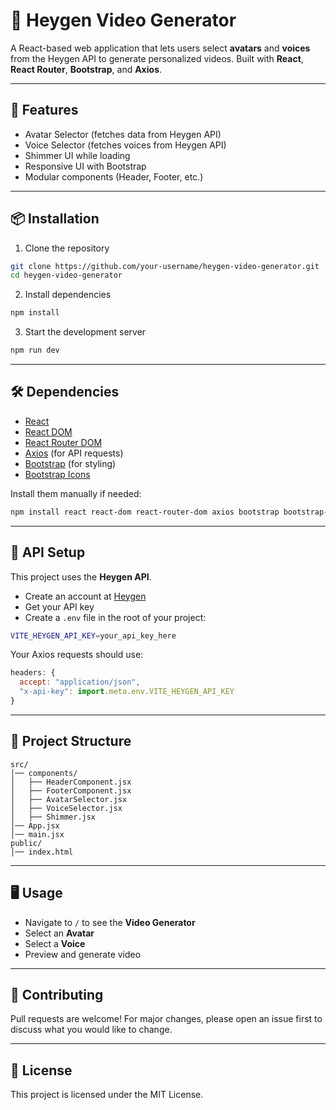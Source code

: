 # 🎥 Heygen Video Generator

A React-based web application that lets users select **avatars** and **voices** from the Heygen API to generate personalized videos.
Built with **React**, **React Router**, **Bootstrap**, and **Axios**.

---

## 🚀 Features

* Avatar Selector (fetches data from Heygen API)
* Voice Selector (fetches voices from Heygen API)
* Shimmer UI while loading
* Responsive UI with Bootstrap
* Modular components (Header, Footer, etc.)

---

## 📦 Installation

1. Clone the repository

```bash
git clone https://github.com/your-username/heygen-video-generator.git
cd heygen-video-generator
```

2. Install dependencies

```bash
npm install
```

3. Start the development server

```bash
npm run dev
```

---

## 🛠 Dependencies

* [React](https://react.dev/)
* [React DOM](https://www.npmjs.com/package/react-dom)
* [React Router DOM](https://reactrouter.com/)
* [Axios](https://axios-http.com/) (for API requests)
* [Bootstrap](https://getbootstrap.com/) (for styling)
* [Bootstrap Icons](https://icons.getbootstrap.com/)

Install them manually if needed:

```bash
npm install react react-dom react-router-dom axios bootstrap bootstrap-icons
```

---

## 🔑 API Setup

This project uses the **Heygen API**.

* Create an account at [Heygen](https://www.heygen.com/)
* Get your API key
* Create a `.env` file in the root of your project:

```bash
VITE_HEYGEN_API_KEY=your_api_key_here
```

Your Axios requests should use:

```javascript
headers: {
  accept: "application/json",
  "x-api-key": import.meta.env.VITE_HEYGEN_API_KEY
}
```

---

## 📂 Project Structure

```
src/
│── components/
│   ├── HeaderComponent.jsx
│   ├── FooterComponent.jsx
│   ├── AvatarSelector.jsx
│   ├── VoiceSelector.jsx
│   ├── Shimmer.jsx
│── App.jsx
│── main.jsx
public/
│── index.html
```

---

## 🖥 Usage

* Navigate to `/` to see the **Video Generator**
* Select an **Avatar**
* Select a **Voice**
* Preview and generate video

---

## 🤝 Contributing

Pull requests are welcome!
For major changes, please open an issue first to discuss what you would like to change.

---

## 📜 License

This project is licensed under the MIT License.
